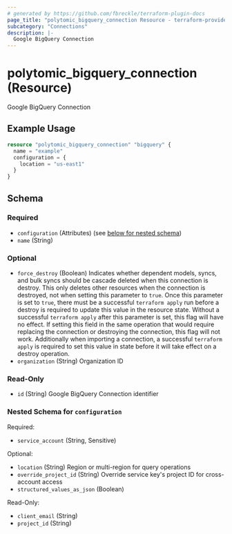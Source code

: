 ```yaml
---
# generated by https://github.com/fbreckle/terraform-plugin-docs
page_title: "polytomic_bigquery_connection Resource - terraform-provider-polytomic"
subcategory: "Connections"
description: |-
  Google BigQuery Connection
---
```


# polytomic_bigquery_connection (Resource)

Google BigQuery Connection

## Example Usage

```terraform
resource "polytomic_bigquery_connection" "bigquery" {
  name = "example"
  configuration = {
    location = "us-east1"
  }
}
```

<!-- schema generated by tfplugindocs -->
## Schema

### Required

- `configuration` (Attributes) (see [below for nested schema](#nestedatt--configuration))
- `name` (String)

### Optional

- `force_destroy` (Boolean) Indicates whether dependent models, syncs, and bulk syncs should be cascade deleted when this connection is destroy. This only deletes other resources when the connection is destroyed, not when setting this parameter to `true`. Once this parameter is set to `true`, there must be a successful `terraform apply` run before a destroy is required to update this value in the resource state. Without a successful `terraform apply` after this parameter is set, this flag will have no effect. If setting this field in the same operation that would require replacing the connection or destroying the connection, this flag will not work. Additionally when importing a connection, a successful `terraform apply` is required to set this value in state before it will take effect on a destroy operation.
- `organization` (String) Organization ID

### Read-Only

- `id` (String) Google BigQuery Connection identifier

<a id="nestedatt--configuration"></a>
### Nested Schema for `configuration`

Required:

- `service_account` (String, Sensitive)

Optional:

- `location` (String) Region or multi-region for query operations
- `override_project_id` (String) Override service key's project ID for cross-account access
- `structured_values_as_json` (Boolean)

Read-Only:

- `client_email` (String)
- `project_id` (String)


